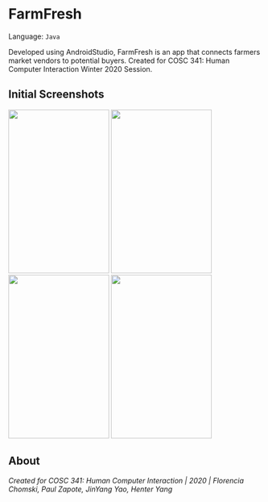 # FarmFresh

Language: ``` Java ```

Developed using AndroidStudio, FarmFresh is an app that connects farmers market vendors to potential buyers. Created for COSC 341: Human Computer Interaction Winter 2020 Session.

## Initial Screenshots
<img src="https://github.com/fchomski/FarmFresh/blob/master/screenshots/opening.jpg" width="200" height="325" /> <img src="https://github.com/fchomski/FarmFresh/blob/master/screenshots/login.jpg" width="200" height="325" /> <img src="https://github.com/fchomski/FarmFresh/blob/master/screenshots/buyorsell.jpg" width="200" height="325" /> <img src="https://github.com/fchomski/FarmFresh/blob/master/screenshots/signup.jpg" width="200" height="325" />

## About
_Created for COSC 341: Human Computer Interaction | 2020 | Florencia Chomski, Paul Zapote, JinYang Yao, Henter Yang_
